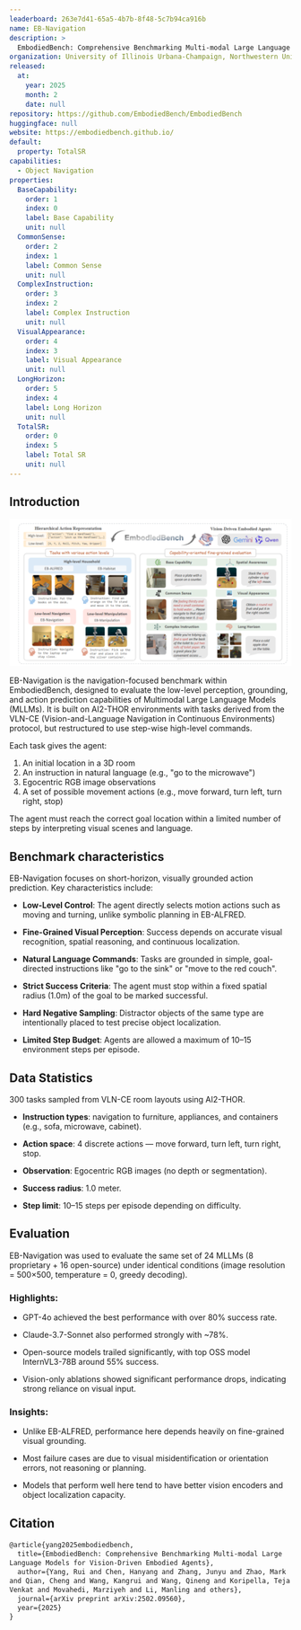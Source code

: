 ```yaml
---
leaderboard: 263e7d41-65a5-4b7b-8f48-5c7b94ca916b
name: EB-Navigation
description: >
  EmbodiedBench: Comprehensive Benchmarking Multi-modal Large Language Models for Vision-Driven Embodied Agents
organization: University of Illinois Urbana-Champaign, Northwestern University, University of Toronto, Toyota Technological Institute at Chicago
released:
  at:
    year: 2025
    month: 2
    date: null
repository: https://github.com/EmbodiedBench/EmbodiedBench
huggingface: null
website: https://embodiedbench.github.io/
default:
  property: TotalSR
capabilities:
  - Object Navigation
properties:
  BaseCapability:
    order: 1
    index: 0
    label: Base Capability
    unit: null
  CommonSense:
    order: 2
    index: 1
    label: Common Sense
    unit: null
  ComplexInstruction:
    order: 3
    index: 2
    label: Complex Instruction
    unit: null
  VisualAppearance:
    order: 4
    index: 3
    label: Visual Appearance
    unit: null
  LongHorizon:
    order: 5
    index: 4
    label: Long Horizon
    unit: null
  TotalSR:
    order: 0
    index: 5
    label: Total SR
    unit: null
---
```


## Introduction

![alt text](assets/1-1.png)

EB-Navigation is the navigation-focused benchmark within EmbodiedBench, designed to evaluate the low-level perception, grounding, and action prediction capabilities of Multimodal Large Language Models (MLLMs). It is built on AI2-THOR environments with tasks derived from the VLN-CE (Vision-and-Language Navigation in Continuous Environments) protocol, but restructured to use step-wise high-level commands.

Each task gives the agent:
1. An initial location in a 3D room
2. An instruction in natural language (e.g., "go to the microwave")
3. Egocentric RGB image observations
4. A set of possible movement actions (e.g., move forward, turn left, turn right, stop)

The agent must reach the correct goal location within a limited number of steps by interpreting visual scenes and language.
## Benchmark characteristics
EB-Navigation focuses on short-horizon, visually grounded action prediction. Key characteristics include:

- **Low-Level Control**: The agent directly selects motion actions such as moving and turning, unlike symbolic planning in EB-ALFRED.

- **Fine-Grained Visual Perception**: Success depends on accurate visual recognition, spatial reasoning, and continuous localization.

- **Natural Language Commands**: Tasks are grounded in simple, goal-directed instructions like "go to the sink" or "move to the red couch".

- **Strict Success Criteria**: The agent must stop within a fixed spatial radius (1.0m) of the goal to be marked successful.

- **Hard Negative Sampling**: Distractor objects of the same type are intentionally placed to test precise object localization.

- **Limited Step Budget**: Agents are allowed a maximum of 10–15 environment steps per episode.


## Data Statistics
300 tasks sampled from VLN-CE room layouts using AI2-THOR.

- **Instruction types**: navigation to furniture, appliances, and containers (e.g., sofa, microwave, cabinet).

- **Action space**: 4 discrete actions — move forward, turn left, turn right, stop.

- **Observation**: Egocentric RGB images (no depth or segmentation).

- **Success radius**: 1.0 meter.

- **Step limit**: 10–15 steps per episode depending on difficulty.
## Evaluation
EB-Navigation was used to evaluate the same set of 24 MLLMs (8 proprietary + 16 open-source) under identical conditions (image resolution = 500×500, temperature = 0, greedy decoding).

### Highlights:

- GPT-4o achieved the best performance with over 80% success rate.

- Claude-3.7-Sonnet also performed strongly with ~78%.

- Open-source models trailed significantly, with top OSS model InternVL3-78B around 55% success.

- Vision-only ablations showed significant performance drops, indicating strong reliance on visual input.

### Insights:

- Unlike EB-ALFRED, performance here depends heavily on fine-grained visual grounding.

- Most failure cases are due to visual misidentification or orientation errors, not reasoning or planning.

- Models that perform well here tend to have better vision encoders and object localization capacity.

## Citation

```
@article{yang2025embodiedbench,
  title={EmbodiedBench: Comprehensive Benchmarking Multi-modal Large Language Models for Vision-Driven Embodied Agents},
  author={Yang, Rui and Chen, Hanyang and Zhang, Junyu and Zhao, Mark and Qian, Cheng and Wang, Kangrui and Wang, Qineng and Koripella, Teja Venkat and Movahedi, Marziyeh and Li, Manling and others},
  journal={arXiv preprint arXiv:2502.09560},
  year={2025}
}

```
